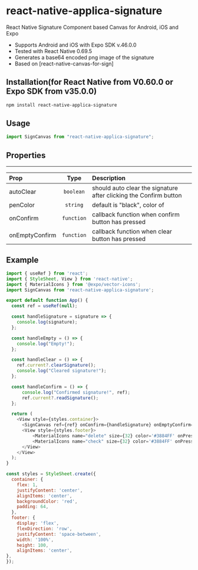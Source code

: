 # react-native-applica-signature

React Native Signature Component based Canvas for Android, iOS and Expo

- Supports Android and iOS with Expo SDK v.46.0.0
- Tested with React Native 0.69.5
- Generates a base64 encoded png image of the signature
- Based on [react-native-canvas-for-sign]

## Installation(for React Native from V0.60.0 or Expo SDK from v35.0.0)

```bash
npm install react-native-applica-signature
```

## Usage
```js
import SignCanvas from "react-native-applica-signature";
```

## Properties

---

| Prop                                |    Type    | Description                                                                                                                                           |
| :---------------------------------- | :--------: | :---------------------------------------------------------------------------------------------------------------------------------------------------- |
| autoClear                           | `boolean`  | should auto clear the signature after clicking the Confirm button
| penColor                            |  `string`  | default is "black", color of 
| onConfirm                           | `function`  | callback function when confirm button has pressed
| onEmptyConfirm                      | `function`  | callback function when clear button has pressed 

## Example

```js
import { useRef } from 'react';
import { StyleSheet, View } from 'react-native';
import { MaterialIcons } from '@expo/vector-icons';
import SignCanvas from 'react-native-applica-signature';

export default function App() {
  const ref = useRef(null);

  const handleSignature = signature => {
    console.log(signature);
  };

  const handleEmpty = () => {
    console.log("Empty!");
  };

  const handleClear = () => {
    ref.current?.clearSignature();
    console.log("Cleared signature!");
  };

  const handleConfirm = () => {
      console.log("Confirmed signature!", ref);
      ref.current?.readSignature();
  };

  return (
    <View style={styles.container}>
      <SignCanvas ref={ref} onConfirm={handleSignature} onEmptyConfirm={handleEmpty} /> 
      <View style={styles.footer}>
          <MaterialIcons name="delete" size={32} color='#3884FF' onPress={handleClear}/>
          <MaterialIcons name="check" size={32} color='#3884FF' onPress={handleConfirm}/>
      </View> 
    </View>
  );
}

const styles = StyleSheet.create({
  container: {
    flex: 1,
    justifyContent: 'center',
    alignItems: 'center',
    backgroundColor: 'red',
    padding: 64,
  },
  footer: {
    display: 'flex',
    flexDirection: 'row',
    justifyContent: 'space-between',
    width: '100%',
    height: 100,
    alignItems: 'center',
},
});
```

